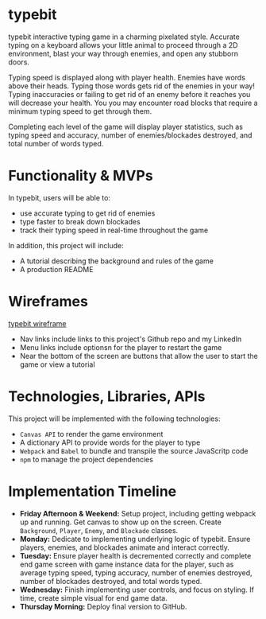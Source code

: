 # typebit
typebit interactive typing game in a charming pixelated style. Accurate typing on a keyboard allows your little animal to proceed through a 2D environment, blast your way through enemies, and open any stubborn doors.

Typing speed is displayed along with player health. Enemies have words above their heads. Typing those words gets rid of the enemies in your way! Typing inaccuracies or failing to get rid of an enemy before it reaches you will decrease your health. You you may encounter road blocks that require a minimum typing speed to get through them.

Completing each level of the game will display player statistics, such as typing speed and accuracy, number of enemies/blockades destroyed, and total number of words typed.

# Functionality & MVPs
In typebit, users will be able to:

* use accurate typing to get rid of enemies
* type faster to break down blockades
* track their typing speed in real-time throughout the game

In addition, this project will include:
* A tutorial describing the background and rules of the game
* A production README

# Wireframes
[typebit wireframe](docs/typebit_wireframe.md)

* Nav links include links to this project's Github repo and my LinkedIn
* Menu links include optionsn for the player to restart the game
* Near the bottom of the screen are buttons that allow the user to start the game or view a tutorial

# Technologies, Libraries, APIs
This project will be implemented with the following technologies:
* `Canvas API` to render the game environment
* A dictionary API to provide words for the player to type
* `Webpack` and `Babel` to bundle and transpile the source JavaScritp code
* `npm` to manage the project dependencies

# Implementation Timeline
* **Friday Afternoon & Weekend:** Setup project, including getting webpack up and running. Get canvas to show up on the screen. Create `Background`, `Player`, `Enemy`, and `Blockade` classes.
* **Monday:** Dedicate to implementing underlying logic of typebit. Ensure players, enemies, and blockades animate and interact correctly.
* **Tuesday:** Ensure player health is decremented correctly and complete end game screen with game instance data for the player, such as average typing speed, typing accuracy, number of enemies destroyed, number of blockades destroyed, and total words typed.
* **Wednesday:** Finish implementing user controls, and focus on styling. If time, create simple visual for end game data.
* **Thursday Morning:** Deploy final version to GitHub.